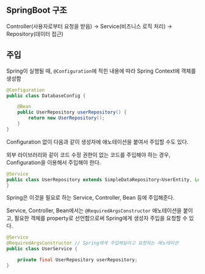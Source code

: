 ## SpringBoot 구조
Controller(사용자로부터 요청을 받음) -> Service(비즈니스 로직 처리) -> Repository(데이터 접근)

## 주입

Spring이 실행될 때, `@Configuration`에 적힌 내용에 따라 Spring Context에 객체를 생성함

```java
@Configuration
public class DatabaseConfig {

    @Bean
    public UserRepository userRepository() {
        return new UserRepository();
    }
}
```

Configuration 없이 다음과 같이 생성자에 애노테이션을 붙여서 주입할 수도 있다. </p>
외부 라이브러리와 같이 코드 수정 권한이 없는 코드를 주입해야 하는 경우, Configuration을 이용해서 주입해야 한다.
```java
@Service
public class UserRepository extends SimpleDataRepository<UserEntity, Long> {
}
```

Spring은 이것을 필요로 하는 Service, Controller, Bean 등에 주입해준다. </p>

Service, Controller, Bean에서는 `@RequiredArgsConstructor` 애노테이션을 붙이고, 필요한 객체를 property로 선언함으로써 Spring에게 생성자 주입을 요청할 수 있다.  

```java
@Service
@RequiredArgsConstructor // Spring에게 주입해달라고 요청하는 애노테이션
public class UserService {

    private final UserRepository userRepository;
}
```

